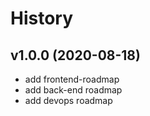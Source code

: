 # History 

## v1.0.0 (2020-08-18)

- add frontend-roadmap
- add back-end roadmap
- add devops roadmap

